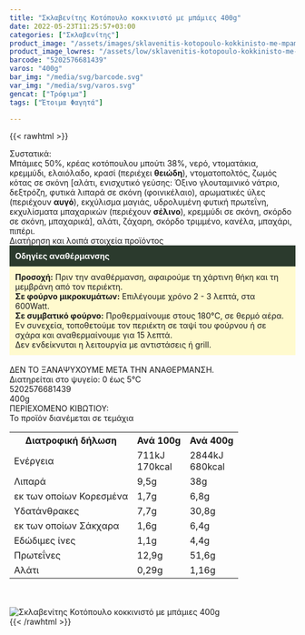 ```yaml
---
title: "Σκλαβενίτης Κοτόπουλο κοκκινιστό με μπάμιες 400g"
date: 2022-05-23T11:25:57+03:00
categories: ["Σκλαβενίτης"]
product_image: "/assets/images/sklavenitis-kotopoulo-kokkinisto-me-mpamies-400g.jpg"
product_image_lowres: "/assets/low/sklavenitis-kotopoulo-kokkinisto-me-mpamies-400g.jpg"
barcode: "5202576681439"
varos: "400g"
bar_img: "/media/svg/barcode.svg"
var_img: "/media/svg/varos.svg"
gencat: ["Τρόφιμα"]
tags: ["Έτοιμα Φαγητά"]

---
```

{{< rawhtml >}}

<div class="sload529"><div class="product"><div id="sistatika">Συστατικά:</div><div class="alltext">Μπάμιες 50%, κρέας κοτόπουλου μπούτι 38%, νερό, ντοματάκια, κρεμμύδι, ελαιόλαδο, κρασί (περιέχει <b>θειώδη</b>), ντοματοπολτός, ζωμός κότας σε σκόνη [αλάτι, ενισχυτικό γεύσης: Όξινο γλουταμινικό νάτριο, δεξτρόζη, φυτικά λιπαρά σε σκόνη (φοινικέλαιο), αρωματικές ύλες (περιέχουν <b>αυγό</b>), εκχύλισμα μαγιάς, υδρολυμένη φυτική πρωτεΐνη, εκχυλίσματα μπαχαρικών (περιέχουν <b>σέλινο</b>), κρεμμύδι σε σκόνη, σκόρδο σε σκόνη, μπαχαρικά], αλάτι, ζάχαρη, σκόρδο τριμμένο, κανέλα, μπαχάρι, πιπέρι.</div><div id="loipa">Διατήρηση και λοιπά στοιχεία προϊόντος</div><div class="alltext"><div style="background:#2b3a2d;padding:10px;color:#fff"><b>Οδηγίες αναθέρμανσης</b></div><div style="background:#ffface;padding:10px;"><b>Προσοχή:</b> Πριν την αναθέρμανση, αφαιρούμε τη χάρτινη θήκη και τη μεμβράνη από τον περιέκτη.<br><b>Σε φούρνο μικροκυμάτων:</b> Επιλέγουμε χρόνο 2 - 3 λεπτά, στα 600Watt.<br><b>Σε συμβατικό φούρνο:</b> Προθερμαίνουμε στους 180°C, σε θερμό αέρα. Εν συνεχεία, τοποθετούμε τον περιέκτη σε ταψί του φούρνου ή σε σχάρα και αναθερμαίνουμε για 15 λεπτά.<br>Δεν ενδείκνυται η λειτουργία με αντιστάσεις ή grill.</div><br>ΔΕΝ ΤΟ ΞΑΝΑΨΥΧΟΥΜΕ ΜΕΤΑ ΤΗΝ ΑΝΑΘΕΡΜΑΝΣΗ.<br>Διατηρείται στο ψυγείο: 0 έως 5°C<br></div><div id="barcode"><div id="barimage1"></div><span id="bartext">5202576681439</span></div><div id="varos"><div id="varosimage1"></div><span id="varostext">400g</span></div><div id="kivotio">ΠΕΡΙΕΧΟΜΕΝΟ ΚΙΒΩΤΙΟΥ:<br>Το προϊόν διανέμεται σε τεμάχια</div><div class="tabout"><table id="diatable"><tbody><tr><th>Διατροφική δήλωση</th><th>Ανά 100g</th><th>Ανά 400g</th></tr><tr><td class="texr2">Ενέργεια</td><td class="texr">711kJ<br>170kcal</td><td class="texr">2844kJ<br>680kcal</td></tr><tr><td class="texr2">Λιπαρά</td><td class="texr">9,5g</td><td class="texr">38g</td></tr><tr><td class="gray">εκ των οποίων Κορεσµένα</td><td class="gray2">1,7g</td><td class="gray2">6,8g</td></tr><tr><td class="texr2">Yδατάνθρακες</td><td class="texr">7,7g</td><td class="texr">30,8g</td></tr><tr><td class="gray">εκ των οποίων Σάκχαρα</td><td class="gray2">1,6g</td><td class="gray2">6,4g</td></tr><tr><td class="texr2">Eδώδιμες ίνες</td><td class="texr">1,1g</td><td class="texr">4,4g</td></tr><tr><td class="texr2">Πρωτεΐνες</td><td class="texr">12,9g</td><td class="texr">51,6g</td></tr><tr><td class="texr2">Αλάτι</td><td class="texr">0,29g</td><td class="texr">1,16g</td></tr></tbody></table></div><br><br><div class="pimg"><img alt="Σκλαβενίτης Κοτόπουλο κοκκινιστό με μπάμιες 400g" title="Σκλαβενίτης Κοτόπουλο κοκκινιστό με μπάμιες 400g" src="/assets/images/sklavenitis-kotopoulo-kokkinisto-me-mpamies-400g.jpg"></div></div></div>
{{< /rawhtml >}}


